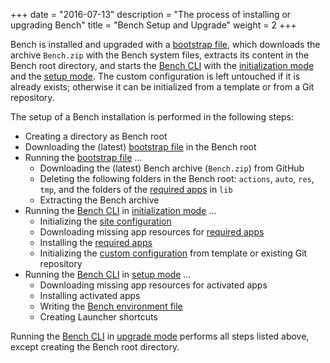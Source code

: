 +++
date = "2016-07-13"
description = "The process of installing or upgrading Bench"
title = "Bench Setup and Upgrade"
weight = 2
+++

[bootstrap file]: /ref/file-structure/#res-bench-install
[site configuration]: /ref/file-structure/#bench-site
[custom configuration]: /ref/file-structure/#config-dir
[Bench CLI]: /ref/bench-cli
[required apps]: /app_categories/required
[Bench environment file]: /ref/file-structure/#env
[initialization mode]: /ref/bench-cli/#cmd_bench-manage-initialize
[setup mode]: /ref/bench-cli/#cmd_bench-manage-setup

Bench is installed and upgraded with a [bootstrap file][], which downloads
the archive `Bench.zip` with the Bench system files, extracts its content in the Bench root directory,
and starts the [Bench CLI][] with the [initialization mode][] and the [setup mode][].
The custom configuration is left untouched if it is already exists;
otherwise it can be initialized from a template or from a Git repository.
<!--more-->

The setup of a Bench installation is performed in the following steps:

* Creating a directory as Bench root
* Downloading the (latest) [bootstrap file][] in the Bench root
* Running the [bootstrap file][] ...
    + Downloading the (latest) Bench archive (`Bench.zip`) from GitHub
    + Deleting the following folders in the Bench root: `actions`, `auto`, `res`, `tmp`,
      and the folders of the [required apps][] in `lib`
    + Extracting the Bench archive
* Running the [Bench CLI][] in [initialization mode][] ...
    + Initializing the [site configuration][]
    + Downloading missing app resources for [required apps][]
    + Installing the [required apps][]
    + Initializing the [custom configuration][] from template or existing Git repository
* Running the [Bench CLI][] in [setup mode][] ...
    + Downloading missing app resources for activated apps
    + Installing activated apps
    + Writing the [Bench environment file][]
    + Creating Launcher shortcuts

Running the [Bench CLI][] in [upgrade mode](/ref/bench-cli/#cmd_bench-manage-upgrade)
performs all steps listed above, except creating the Bench root directory.
